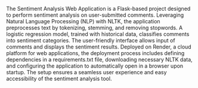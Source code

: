 The Sentiment Analysis Web Application is a Flask-based project designed to perform sentiment analysis on user-submitted comments. Leveraging Natural Language Processing (NLP) with NLTK, the application preprocesses text by tokenizing, stemming, and removing stopwords. A logistic regression model, trained with historical data, classifies comments into sentiment categories. The user-friendly interface allows input of comments and displays the sentiment results.
Deployed on Render, a cloud platform for web applications, the deployment process includes defining dependencies in a requirements.txt file, downloading necessary NLTK data, and configuring the application to automatically open in a browser upon startup. The setup ensures a seamless user experience and easy accessibility of the sentiment analysis tool.
